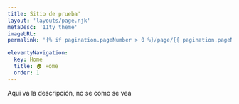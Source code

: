 ```yaml
---
title: Sitio de prueba'
layout: 'layouts/page.njk'
metaDesc: '11ty theme'
imageURL: 
permalink: '{% if pagination.pageNumber > 0 %}/page/{{ pagination.pageNumber }}{% endif %}/index.html'

eleventyNavigation:
  key: Home
  title: 🏠 Home
  order: 1
---
```

Aqui va la descripción, no se como se vea
